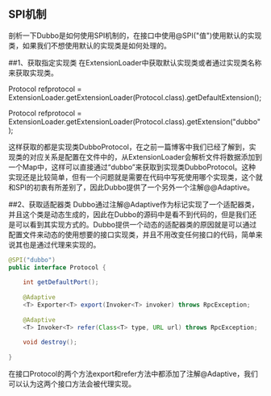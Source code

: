 

## SPI机制
剖析一下Dubbo是如何使用SPI机制的，在接口中使用@SPI("值")使用默认的实现类，如果我们不想使用默认的实现类是如何处理的。

##1、获取指定实现类
在ExtensionLoader中获取默认实现类或者通过实现类名称来获取实现类。

Protocol refprotocol = ExtensionLoader.getExtensionLoader(Protocol.class).getDefaultExtension();

Protocol refprotocol = ExtensionLoader.getExtensionLoader(Protocol.class).getExtension("dubbo");

这样获取的都是实现类DubboProtocol，在之前一篇博客中我们已经了解到，实现类的对应关系是配置在文件中的，从ExtensionLoader会解析文件将数据添加到一个Map中，这样可以直接通过“dubbo”来获取到实现类DubboProtocol。这种实现还是比较简单，但有一个问题就是需要在代码中写死使用哪个实现类，这个就和SPI的初衷有所差别了，因此Dubbo提供了一个另外一个注解@@Adaptive。

##2、获取适配器类
Dubbo通过注解@Adaptive作为标记实现了一个适配器类，并且这个类是动态生成的，因此在Dubbo的源码中是看不到代码的，但是我们还是可以看到其实现方式的。Dubbo提供一个动态的适配器类的原因就是可以通过配置文件来动态的使用想要的接口实现类，并且不用改变任何接口的代码，简单来说其也是通过代理来实现的。

```java
@SPI("dubbo")
public interface Protocol {
    
    int getDefaultPort();
  
    @Adaptive
    <T> Exporter<T> export(Invoker<T> invoker) throws RpcException;
   
    @Adaptive
    <T> Invoker<T> refer(Class<T> type, URL url) throws RpcException;
 
    void destroy();
 
}
```

在接口Protocol的两个方法export和refer方法中都添加了注解@Adaptive，我们可以认为这两个接口方法会被代理实现。
